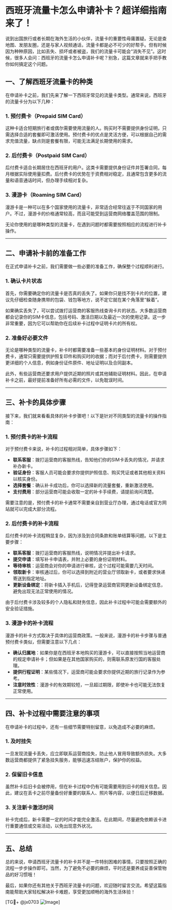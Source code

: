 # 西班牙流量卡怎么申请补卡？超详细指南来了！

说到出国旅行或者长期在海外生活的小伙伴，流量卡的重要性毋庸置疑。无论是查地图、发朋友圈，还是与家人视频通话，流量卡都是必不可少的好帮手。但有时候因为种种原因，比如丢失、损坏或者被盗，我们的流量卡可能会“消失不见”。这时候，很多人会问：西班牙的流量卡怎么申请补卡呢？别急，这篇文章就来手把手教你如何搞定这个问题。

## 一、了解西班牙流量卡的种类

在申请补卡之前，我们先来了解一下西班牙常见的流量卡类型。通常来说，西班牙的流量卡分为以下几种：

### 1. **预付费卡（Prepaid SIM Card）**
这种卡适合短期旅行者或偶尔需要使用流量的人。购买时不需要提供身份证明，只需选择合适的套餐即可激活使用。预付费卡的优点是灵活方便，可以根据自己的需求充值流量，缺点则是套餐有限，可能无法满足长期使用的需求。

### 2. **后付费卡（Postpaid SIM Card）**
后付费卡适合长期居住在西班牙的用户。这类卡需要提供身份证件并签署合同，每月根据实际使用量扣费。后付费卡的优势在于资费相对稳定，且通常包含更多的流量和语音通话时间，但办理手续相对复杂。

### 3. **漫游卡（Roaming SIM Card）**
漫游卡是一种可以在多个国家使用的流量卡，非常适合经常往返于不同国家的用户。不过，漫游卡的价格通常较高，而且可能受到运营商网络覆盖范围的限制。

无论你使用的是哪种类型的流量卡，在遇到问题时都需要按照相应的流程进行补卡操作。

---

## 二、申请补卡前的准备工作

在正式申请补卡之前，我们需要做一些必要的准备工作，确保整个过程顺利进行。

### 1. **确认卡片状态**
首先，你需要确定你的流量卡是否真的丢失了。如果你只是找不到卡片的位置，建议先仔细检查随身携带的包袋、钱包等地方，说不定它就在某个角落里“躲着”。

如果确实丢失了，可以尝试拨打运营商的客服热线查询卡片的状态。大多数运营商都会记录你的SIM卡信息，包括号码、激活日期以及最近一次的使用记录。这一步非常重要，因为它可以帮助你在后续补卡过程中证明卡片的所有权。

### 2. **准备好必要文件**
无论是哪种类型的流量卡，补卡时都需要准备一些基本的身份证明材料。对于预付费卡，通常只需要提供护照复印件和购买时的收据；而对于后付费卡，则需要提供更详细的个人信息，例如身份证件原件、地址证明以及合同副本。

此外，有些运营商还要求用户提供近期的照片或其他辅助证明材料。因此，在申请补卡之前，最好提前准备好所有必需的文件，以免耽误时间。

---

## 三、补卡的具体步骤

接下来，我们就来看看具体的补卡步骤吧！以下是针对不同类型的流量卡的操作指南：

### 1. **预付费卡的补卡流程**
对于预付费卡来说，补卡的过程相对简单，具体步骤如下：

- **联系客服**：拨打运营商的客服热线，告知他们你的SIM卡丢失的情况，并请求补办新卡。
- **验证身份**：客服人员可能会要求你提供护照信息、购买凭证或者其他相关资料以核实身份。
- **选择套餐**：确认补卡成功后，你可以选择新的流量套餐，重新激活使用。
- **支付费用**：部分运营商可能会收取一定的补卡手续费，请提前询问清楚。

需要注意的是，预付费卡的补卡通常不需要亲自到营业厅办理，通过电话或官方网站就可以完成大部分流程。

### 2. **后付费卡的补卡流程**
后付费卡的补卡流程稍显复杂，因为涉及到合同条款和账单结算等问题。以下是主要步骤：

- **联系客服**：拨打运营商的客服热线，说明情况并提出补卡请求。
- **提交申请**：填写补卡申请表，并附上必要的身份证明材料。
- **等待审核**：运营商会对你的申请进行审核，这个过程可能需要几天时间。
- **领取新卡**：审核通过后，你可以选择到附近的营业厅领取新卡，或者要求快递寄送到指定地址。
- **更新设备绑定**：将新卡插入手机后，记得登录运营商官网更新设备绑定信息，避免出现无法正常使用的情况。

由于后付费卡涉及较多的个人隐私和财务信息，因此补卡过程中可能会需要额外的安全验证措施。

### 3. **漫游卡的补卡流程**
漫游卡的补卡方式取决于具体的运营商政策。一般来说，漫游卡的补卡步骤与普通预付费卡类似，但需要注意以下几点：

- **确认归属地**：如果你是在西班牙本地购买的漫游卡，可以直接按照当地运营商的规定申请补卡；但如果是在其他国家购买的，则需联系原发行国的客服处理。
- **提供行程证明**：某些情况下，运营商可能会要求你提供近期的旅行记录作为参考。
- **注意时效性**：漫游卡的有效期较短，一旦超过期限，即使补卡也可能无法恢复正常使用。

---

## 四、补卡过程中需要注意的事项

在申请补卡的过程中，还有一些细节需要特别留意，以免造成不必要的麻烦。

### 1. **及时挂失**
一旦发现流量卡丢失，应立即联系运营商挂失，防止他人冒用导致额外损失。大多数运营商都提供了紧急挂失服务，能够迅速冻结账户，保护你的权益。

### 2. **保留旧卡信息**
虽然补卡后旧卡会被停用，但在补卡过程中仍有可能需要用到旧卡的相关信息。因此，建议在丢卡之前尽量备份好重要的联系人、照片等内容，以便日后迁移数据。

### 3. **关注新卡激活时间**
补卡完成后，新卡需要一定的时间才能完全激活。在此期间，尽量避免依赖该卡进行重要通信或交易活动，以免出现意外状况。

---

## 五、总结

总的来说，申请西班牙流量卡的补卡并不是一件特别困难的事情，只要按照正确的流程一步步操作即可。当然，为了避免不必要的麻烦，平时还是要养成妥善保管物品的好习惯哦！

最后，如果你还有其他关于西班牙流量卡的问题，欢迎随时留言交流。希望这篇指南能帮助大家轻松解决补卡难题，享受更加顺畅的海外生活体验！

[TG💪+ @jx0703 ![Image](https://github.com/user-attachments/assets/dbca1d08-cadb-493c-b0ec-ad6f7a83f270)]